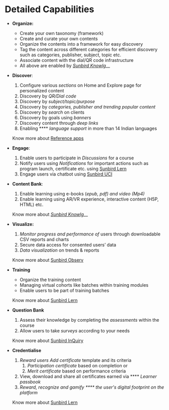 # Detailed Capabilities

* **Organize:**
  * Create your own taxonomy (framework)&#x20;
  * Create and curate your own contents
  * Organize the contents into a framework for easy discovery
  * Tag the content across different categories for efficient discovery such as categories, publisher, subject, topic etc.
  * Associate content with the dial/QR code infrastructure
  * All above are enabled by [_Sunbird Knowlg_](broken-reference)__
*   **Discover**:&#x20;

    1. Configure various _sections_ on Home and Explore page for personalized content
    2. Discovery by _QR/Dial code_
    3. Discovery by _subject/topic/purpose_
    4. Discovery by _categories, publisher and trending popular content_
    5. Discovery by _search_ on clients
    6. Discovery by goals using _banners_
    7. Discovery content through _deep links_
    8. Enabling **** _language support_ in more than 14 Indian languages

    Know more about [Reference apps](../../learn/product-and-developers-guide/learning-apps/)
* **Engage**:&#x20;
  1. Enable users to participate in _Discussions_ for a course
  2. Notify users using _Notifications_ for important actions such as program launch, certificate etc. using [Sunbird Lern](broken-reference)
  3. Engage users via chatbot using [Sunbird UCI](broken-reference)
*   **Content Bank**:&#x20;

    1. Enable learning using e-books (_epub, pdf) and video (Mp4)_
    2. Enable learning using AR/VR experience, interactive content (H5P, HTML) etc.

    Know more about  [_Sunbird Knowlg_](broken-reference)__
*   **Visualize:**&#x20;

    1. _Monitor progress and performance of_ users through downloadable CSV reports and charts
    2. Secure data access for consented users’ data
    3. _Data visualization_ on trends & reports

    Know more about [Sunbird Observ](broken-reference)
*   **Training**

    * Organize the training content
    * Managing virtual cohorts like batches within training modules
    * Enable users to be part of training batches

    Know more about [Sunbird Lern](broken-reference)
*   **Question Bank**

    1. Assess their knowledge by completing the _assessments_ within the course
    2. Allow users to take _surveys_ according to your needs

    Know more about [Sunbird InQuiry](broken-reference)
*   **Credentialise**

    1. _Reward users Add certificate_ template and its criteria&#x20;
       1. _Participation certificate_ based on completion or&#x20;
       2. _Merit certificate_ based on performance criteria
    2. View, download and share all certificates earned via **** _Learner passbook_
    3. _Reward, recognize and gamify **** the user's digital footprint on the platform_

    Know more about [Sunbird Lern](broken-reference)

